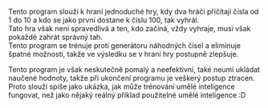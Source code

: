Tento program slouží k hraní jednoduché hry, kdy dva hráčí přičítají čísla od 1 do 10 a kdo se jako první dostane k číslu 100, tak vyhrál.<br>
Tato hra však není spravedlivá a ten, kdo začíná, vždy vyhraje, musí však pokaždé zahrát správný tah.<br>
Tento program se trénuje proti generátoru náhodných čísel a eliminuje špatné možnosti, takže ve výsledku se v hraní hry postupně zlepšuje.

Tento program je však neskutečně pomalý a neefektivní, také neumí ukládat naučené hodnoty, takže při ukončení programu je veškerý postup ztracen. Proto slouží spíše jako ukázka, jak může trénování umělé inteligence fungovat, než jako nějaký reálný příklad použitelné umělé inteligence :D